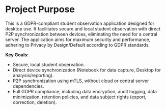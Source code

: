# Project Purpose

This is a GDPR-compliant student observation application designed for desktop use. It facilitates secure and local student observation with direct P2P synchronization between devices, eliminating the need for a central server. The application aims for maximum security and performance, adhering to Privacy by Design/Default according to GDPR standards.

**Key Goals:**
- Secure, local student observation.
- Direct device synchronization (Notebook for data capture, Desktop for analysis/reporting).
- P2P synchronization using mTLS, without cloud or central server dependencies.
- Full GDPR compliance, including data encryption, audit logging, data minimization, retention policies, and data subject rights (export, correction, deletion).